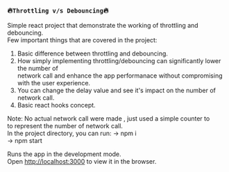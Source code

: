 ### :fire:`Throttling v/s Debouncing`:fire:

Simple react project that demonstrate the working of throttling and debouncing.<br />
Few important things that are covered in the project:<br />
  1. Basic difference between throttling and debouncing.
  2. How simply implementing throttling/debouncing can significantly lower the number of <br />
     network call and enhance the app performanace without compromising with the user experience.
  3. You can change the delay value and see it's impact on the number of network call.
  4. Basic react hooks concept.

Note: No actual network call were made , just used a simple counter to <br />
     to represent the number of network call.<br />
In the project directory, you can run:
-> npm i <br />
-> npm start <br />

Runs the app in the development mode.<br />
Open [http://localhost:3000](http://localhost:3000) to view it in the browser.

